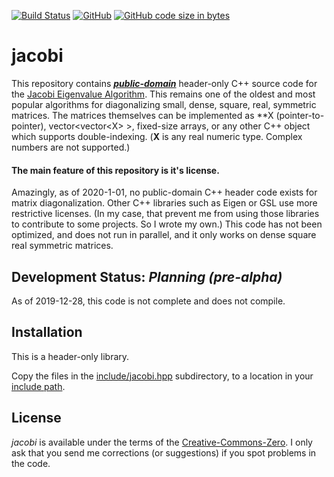 [![Build Status](https://travis-ci.org/jewettaij/jacobi.svg?branch=master)](https://travis-ci.org/jewettaij/jacobi.svg?branch=master)
[![GitHub](https://img.shields.io/github/license/jewettaij/jacobi)](./LICENSE.md)
[![GitHub code size in bytes](https://img.shields.io/github/languages/code-size/jewettaij/jacobi)]()


jacobi
===========

This repository contains [***public-domain***](LICENSE.md)
header-only C++ source code for the
[Jacobi Eigenvalue Algorithm](https://en.wikipedia.org/wiki/Jacobi_eigenvalue_algorithm).
This remains one of the oldest and most popular algorithms for
diagonalizing small, dense, square, real, symmetric matrices.
The matrices themselves can be implemented as \*\*X (pointer-to-pointer),
vector\<vector\<X\> \>, fixed-size arrays,
or any other C++ object which supports double-indexing.
(**X** is any real numeric type.  Complex numbers are not supported.)

#### The main feature of this repository is it's license.

Amazingly, as of 2020-1-01, no public-domain C++ header code exists for matrix diagonalization.  Other C++ libraries such as Eigen or GSL use more restrictive licenses.  (In my case, that prevent me from using those libraries to contribute to some projects.  So I wrote my own.)
This code has not been optimized, and does not run in parallel,
and it only works on dense square real symmetric matrices.

## Development Status: *Planning (pre-alpha)*

As of 2019-12-28, this code is not complete and does not compile.

## Installation

This is a header-only library.

Copy the files in the [include/jacobi.hpp](include) subdirectory,
to a location in your
[include path](https://www.rapidtables.com/code/linux/gcc/gcc-i.html).

## License

*jacobi* is available under the terms of the [Creative-Commons-Zero](LICENSE.md).
I only ask that you send me corrections (or suggestions) if you spot problems
in the code.

